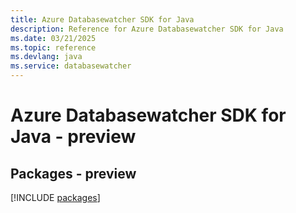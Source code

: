 ```yaml
---
title: Azure Databasewatcher SDK for Java
description: Reference for Azure Databasewatcher SDK for Java
ms.date: 03/21/2025
ms.topic: reference
ms.devlang: java
ms.service: databasewatcher
---
```

# Azure Databasewatcher SDK for Java - preview
## Packages - preview
[!INCLUDE [packages](databasewatcher-index.md)]